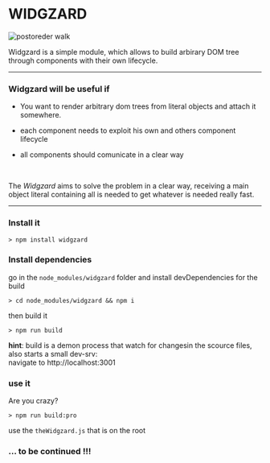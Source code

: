 # WIDGZARD 

![postoreder walk](https://upload.wikimedia.org/wikipedia/commons/thumb/d/d4/Sorted_binary_tree_preorder.svg/2000px-Sorted_binary_tree_preorder.svg.png "postorder walk")


Widgzard is a simple module, which allows to build arbirary DOM tree through components with their own lifecycle.   

---


### Widgzard will be useful if 

- You want to render arbitrary dom trees from literal objects and attach it somewhere. 

- each component needs to exploit his own and others component lifecycle

- all components should comunicate in a clear way  

<br/>

The _Widgzard_ aims to solve the problem in a clear way, receiving a main object literal containing all is needed to get whatever is needed really fast.  

---
### Install it  

	> npm install widgzard

### Install dependencies  

go in the `node_modules/widgzard` folder and install devDependencies for the build

	> cd node_modules/widgzard && npm i

then build it 

	> npm run build

**hint**: build is a demon process that watch for changesin the scource files, also starts a small dev-srv:  
navigate to http://localhost:3001


### use it 

Are you crazy? 

	> npm run build:pro

use the `theWidgzard.js` that is on the root

### ... to be continued !!!